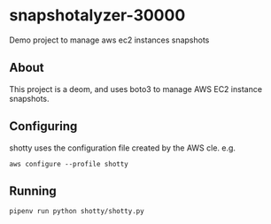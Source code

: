 # snapshotalyzer-30000
Demo project to manage aws ec2 instances snapshots

## About

This project is a deom, and uses boto3 to manage AWS EC2 instance snapshots.

## Configuring

shotty uses the configuration file created by the AWS cle. e.g.

`aws configure --profile shotty`

## Running

`pipenv run python shotty/shotty.py`
